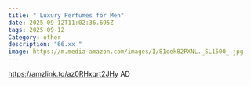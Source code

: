 ```yaml
---
title: " Luxury Perfumes for Men"
date: 2025-09-12T11:02:36.695Z
tags: 2025-09-12
Category: other
description: "66.xx "
image: https://m.media-amazon.com/images/I/81oek82PXNL._SL1500_.jpg
---
```

https://amzlink.to/az0RHxqrt2JHy
AD